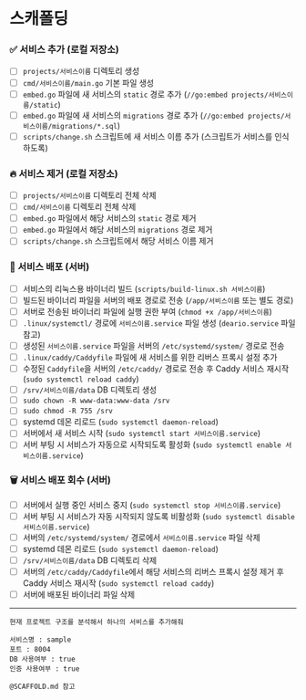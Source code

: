 # 스캐폴딩

### ✅ 서비스 추가 (로컬 저장소)

- [ ] `projects/서비스이름` 디렉토리 생성
- [ ] `cmd/서비스이름/main.go` 기본 파일 생성
- [ ] `embed.go` 파일에 새 서비스의 `static` 경로 추가 (`//go:embed projects/서비스이름/static`)
- [ ] `embed.go` 파일에 새 서비스의 `migrations` 경로 추가 (`//go:embed projects/서비스이름/migrations/*.sql`)
- [ ] `scripts/change.sh` 스크립트에 새 서비스 이름 추가 (스크립트가 서비스를 인식하도록)

### 🔥 서비스 제거 (로컬 저장소)

- [ ] `projects/서비스이름` 디렉토리 전체 삭제
- [ ] `cmd/서비스이름` 디렉토리 전체 삭제
- [ ] `embed.go` 파일에서 해당 서비스의 `static` 경로 제거
- [ ] `embed.go` 파일에서 해당 서비스의 `migrations` 경로 제거
- [ ] `scripts/change.sh` 스크립트에서 해당 서비스 이름 제거

### 🚀 서비스 배포 (서버)

- [ ] 서비스의 리눅스용 바이너리 빌드 (`scripts/build-linux.sh 서비스이름`)
- [ ] 빌드된 바이너리 파일을 서버의 배포 경로로 전송 (`/app/서비스이름` 또는 별도 경로)
- [ ] 서버로 전송된 바이너리 파일에 실행 권한 부여 (`chmod +x /app/서비스이름`)
- [ ] `.linux/systemctl/` 경로에 `서비스이름.service` 파일 생성 (`deario.service` 파일 참고)
- [ ] 생성된 `서비스이름.service` 파일을 서버의 `/etc/systemd/system/` 경로로 전송
- [ ] `.linux/caddy/Caddyfile` 파일에 새 서비스를 위한 리버스 프록시 설정 추가
- [ ] 수정된 `Caddyfile`을 서버의 `/etc/caddy/` 경로로 전송 후 Caddy 서비스 재시작 (`sudo systemctl reload caddy`)
- [ ] `/srv/서비스이름/data` DB 디렉토리 생성
- [ ] `sudo chown -R www-data:www-data /srv`
- [ ] `sudo chmod -R 755 /srv`
- [ ] systemd 데몬 리로드 (`sudo systemctl daemon-reload`)
- [ ] 서버에서 새 서비스 시작 (`sudo systemctl start 서비스이름.service`)
- [ ] 서버 부팅 시 서비스가 자동으로 시작되도록 활성화 (`sudo systemctl enable 서비스이름.service`)

### 🗑️ 서비스 배포 회수 (서버)

- [ ] 서버에서 실행 중인 서비스 중지 (`sudo systemctl stop 서비스이름.service`)
- [ ] 서버 부팅 시 서비스가 자동 시작되지 않도록 비활성화 (`sudo systemctl disable 서비스이름.service`)
- [ ] 서버의 `/etc/systemd/system/` 경로에서 `서비스이름.service` 파일 삭제
- [ ] systemd 데몬 리로드 (`sudo systemctl daemon-reload`)
- [ ] `/srv/서비스이름/data` DB 디렉토리 삭제
- [ ] 서버의 `/etc/caddy/Caddyfile`에서 해당 서비스의 리버스 프록시 설정 제거 후 Caddy 서비스 재시작 (`sudo systemctl reload caddy`)
- [ ] 서버에 배포된 바이너리 파일 삭제

---

```
현재 프로젝트 구조를 분석해서 하나의 서비스를 추가해줘

서비스명 : sample
포트 : 8004
DB 사용여부 : true
인증 사용여부 : true

@SCAFFOLD.md 참고
```
